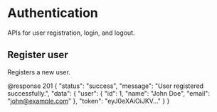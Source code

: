 # Authentication

APIs for user registration, login, and logout.

## Register user

Registers a new user.

@response 201 {
  "status": "success",
  "message": "User registered successfully.",
  "data": {
    "user": {
      "id": 1,
      "name": "John Doe",
      "email": "john@example.com"
    },
    "token": "eyJ0eXAiOiJKV..."
  }
}
